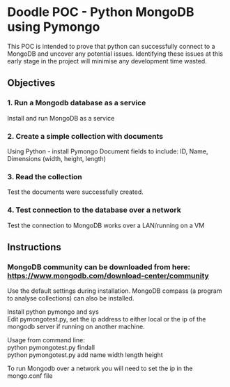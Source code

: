 # Doodle POC - Python MongoDB using Pymongo

This POC is intended to prove that python can successfully connect to a MongoDB and uncover any potential issues. Identifying these issues at this early stage in the project will minimise any development time wasted.

## Objectives

### 1. Run a Mongodb database as a service

Install and run MongoDB as a service

### 2. Create a simple collection with documents

Using Python - install Pymongo
Document fields to include:  ID, Name, Dimensions (width, height, length)

### 3. Read the collection

Test the documents were successfully created.

### 4. Test connection to the database over a network

Test the connection to MongoDB works over a LAN/running on a VM

## Instructions

### MongoDB community can be downloaded from here: https://www.mongodb.com/download-center/community

Use the default settings during installation. MongoDB compass (a program to analyse collections) can also be installed.

Install python pymongo and sys  
Edit pymongotest.py, set the ip address to either local or the ip of the mongodb server if running on another machine.

Usage from command line:  
python pymongotest.py findall  
python pymongotest.py add name width length height

To run Mongodb over a network you will need to set the ip in the mongo.conf file



